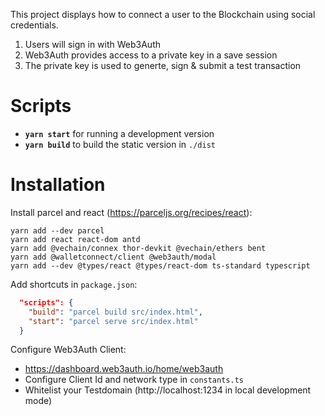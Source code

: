 This project displays how to connect a user to the Blockchain using social credentials.

1. Users will sign in with Web3Auth
1. Web3Auth provides access to a private key in a save session
1. The private key is used to generte, sign & submit a test transaction

# Scripts

* **`yarn start`** for running a development version
* **`yarn build`** to build the static version in `./dist`

# Installation

Install parcel and react (https://parceljs.org/recipes/react):

```shell
yarn add --dev parcel
yarn add react react-dom antd
yarn add @vechain/connex thor-devkit @vechain/ethers bent
yarn add @walletconnect/client @web3auth/modal
yarn add --dev @types/react @types/react-dom ts-standard typescript
```

Add shortcuts in `package.json`:

```json
  "scripts": {
    "build": "parcel build src/index.html",
    "start": "parcel serve src/index.html"
  }
```

Configure Web3Auth Client:

- https://dashboard.web3auth.io/home/web3auth
- Configure Client Id and network type in `constants.ts`
- Whitelist your Testdomain (http://localhost:1234 in local development mode)
